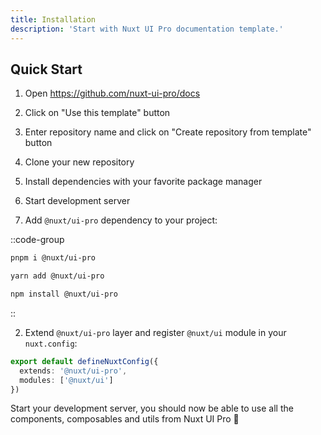 ```yaml
---
title: Installation
description: 'Start with Nuxt UI Pro documentation template.'
---
```


## Quick Start

1. Open https://github.com/nuxt-ui-pro/docs
2. Click on "Use this template" button
3. Enter repository name and click on "Create repository from template" button
4. Clone your new repository
5. Install dependencies with your favorite package manager
6. Start development server

1. Add `@nuxt/ui-pro` dependency to your project:

::code-group

```bash [pnpm]
pnpm i @nuxt/ui-pro
```

```bash [yarn]
yarn add @nuxt/ui-pro
```

```bash [npm]
npm install @nuxt/ui-pro
```

::

2. Extend `@nuxt/ui-pro` layer and register `@nuxt/ui` module in your `nuxt.config`:

```ts [nuxt.config.ts]
export default defineNuxtConfig({
  extends: '@nuxt/ui-pro',
  modules: ['@nuxt/ui']
})
```

Start your development server, you should now be able to use all the components, composables and utils from Nuxt UI Pro 🚀

